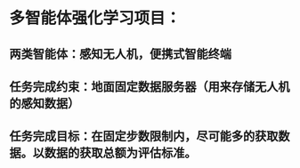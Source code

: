 # 多智能体强化学习项目：

## 两类智能体：感知无人机，便携式智能终端

## 任务完成约束：地面固定数据服务器（用来存储无人机的感知数据）

## 任务完成目标：在固定步数限制内，尽可能多的获取数据。以数据的获取总额为评估标准。